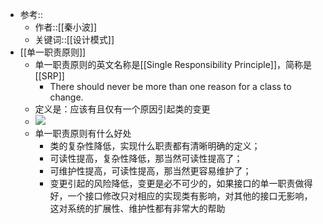 - 参考::
    - 作者::[[秦小波]]
    - 关键词::[[设计模式]]
- [[单一职责原则]]
    - 单一职责原则的英文名称是[[Single Responsibility Principle]]，简称是[[SRP]]
        - There should never be more than one reason for a class to change.
    - 定义是：应该有且仅有一个原因引起类的变更
    - ![](https://firebasestorage.googleapis.com/v0/b/firescript-577a2.appspot.com/o/imgs%2Fapp%2Flxyer%2F82erU7Cu2e.png?alt=media&token=9ad22fc2-929e-47a1-9248-6b2b49e3017e)
    - 单一职责原则有什么好处
        - 类的复杂性降低，实现什么职责都有清晰明确的定义；
        - 可读性提高，复杂性降低，那当然可读性提高了；
        - 可维护性提高，可读性提高，那当然更容易维护了；
        - 变更引起的风险降低，变更是必不可少的，如果接口的单一职责做得好，一个接口修改只对相应的实现类有影响，对其他的接口无影响，这对系统的扩展性、维护性都有非常大的帮助
